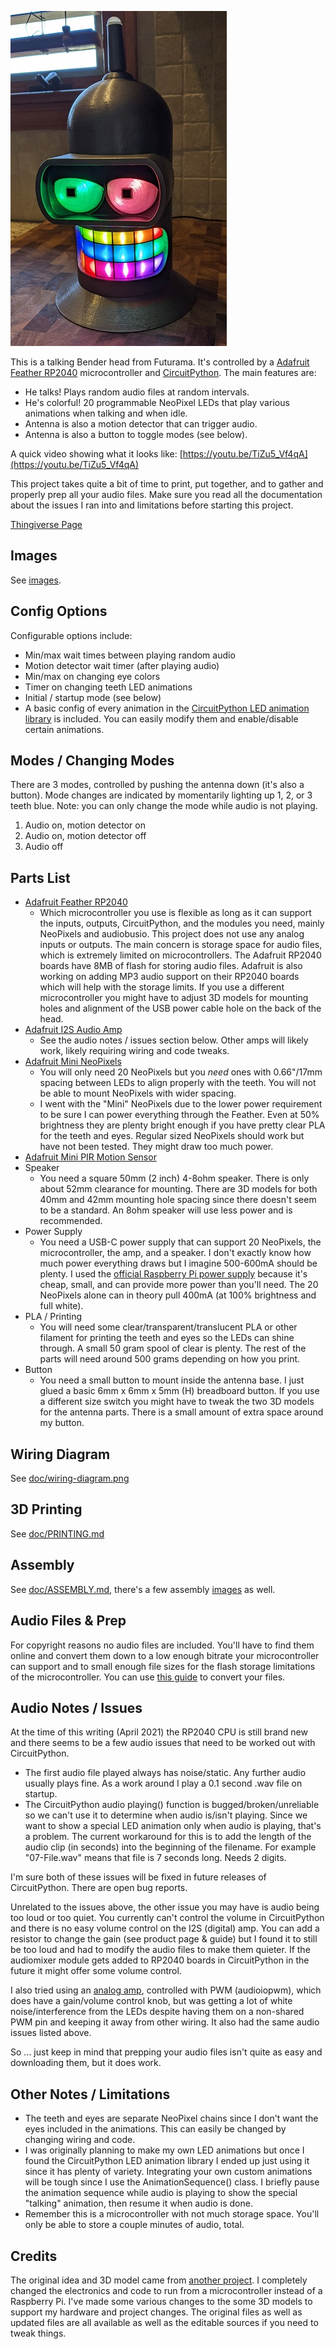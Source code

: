 ![Head](https://github.com/bhilimon/bender/blob/main/images/head.jpg)

This is a talking Bender head from Futurama. It's controlled by a [Adafruit Feather RP2040](https://www.adafruit.com/product/4884) microcontroller and [CircuitPython](https://circuitpython.org/). The main features are:

* He talks! Plays random audio files at random intervals.
* He's colorful! 20 programmable NeoPixel LEDs that play various animations when talking and when idle.
* Antenna is also a motion detector that can trigger audio.
* Antenna is also a button to toggle modes (see below).

A quick video showing what it looks like: [https://youtu.be/TiZu5_Vf4qA](https://youtu.be/TiZu5_Vf4qA)

This project takes quite a bit of time to print, put together, and to gather and properly prep all your audio files. Make sure you read all the documentation about the issues I ran into and limitations before starting this project. 

[Thingiverse Page](https://www.thingiverse.com/thing:4384974)

## Images
See [images](https://github.com/bhilimon/bender/tree/main/images).

## Config Options
Configurable options include:
* Min/max wait times between playing random audio
* Motion detector wait timer (after playing audio)
* Min/max on changing eye colors
* Timer on changing teeth LED animations
* Initial / startup mode (see below)
* A basic config of every animation in the [CircuitPython LED animation library](https://circuitpython.readthedocs.io/projects/led-animation/en/latest/index.html) is included. You can easily modify them and enable/disable certain animations.

## Modes / Changing Modes
There are 3 modes, controlled by pushing the antenna down (it's also a button). Mode changes are indicated by momentarily lighting up 1, 2, or 3 teeth blue. Note: you can only change the mode while audio is not playing.
1. Audio on, motion detector on
2. Audio on, motion detector off
3. Audio off

## Parts List
* [Adafruit Feather RP2040](https://www.adafruit.com/product/4884)
  * Which microcontroller you use is flexible as long as it can support the inputs, outputs, CircuitPython, and the modules you need, mainly NeoPixels and audiobusio. This project does not use any analog inputs or outputs. The main concern is storage space for audio files, which is extremely limited on microcontrollers. The Adafruit RP2040 boards have 8MB of flash for storing audio files. Adafruit is also working on adding MP3 audio support on their RP2040 boards which will help with the storage limits. If you use a different microcontroller you might have to adjust 3D models for mounting holes and alignment of the USB power cable hole on the back of the head.
* [Adafruit I2S Audio Amp](https://www.adafruit.com/product/3006)
  * See the audio notes / issues section below. Other amps will likely work, likely requiring wiring and code tweaks.
* [Adafruit Mini NeoPixels](https://www.adafruit.com/product/2959)
  * You will only need 20 NeoPixels but you _need_ ones with 0.66"/17mm spacing between LEDs to align properly with the teeth. You will not be able to mount NeoPixels with wider spacing.
  * I went with the "Mini" NeoPixels due to the lower power requirement to be sure I can power everything through the Feather. Even at 50% brightness they are plenty bright enough if you have pretty clear PLA for the teeth and eyes. Regular sized NeoPixels should work but have not been tested. They might draw too much power.
* [Adafruit Mini PIR Motion Sensor](https://www.adafruit.com/product/4871) 
* Speaker
  * You need a square 50mm (2 inch) 4-8ohm speaker. There is only about 52mm clearance for mounting. There are 3D models for both 40mm and 42mm mounting hole spacing since there doesn't seem to be a standard. An 8ohm speaker will use less power and is recommended.
* Power Supply
  * You need a USB-C power supply that can support 20 NeoPixels, the microcontroller, the amp, and a speaker. I don't exactly know how much power everything draws but I imagine 500-600mA should be plenty. I used the [official Raspberry Pi power supply](https://www.adafruit.com/product/4298) because it's cheap, small, and can provide more power than you'll need. The 20 NeoPixels alone can in theory pull 400mA (at 100% brightness and full white).
* PLA / Printing
  * You will need some clear/transparent/translucent PLA or other filament for printing the teeth and eyes so the LEDs can shine through. A small 50 gram spool of clear is plenty. The rest of the parts will need around 500 grams depending on how you print.
* Button
  * You need a small button to mount inside the antenna base. I just glued a basic 6mm x 6mm x 5mm (H) breadboard button. If you use a different size switch you might have to tweak the two 3D models for the antenna parts. There is a small amount of extra space around my button.

## Wiring Diagram
See [doc/wiring-diagram.png](https://github.com/bhilimon/bender/blob/main/doc/wiring-diagram.png)

## 3D Printing
See [doc/PRINTING.md](https://github.com/bhilimon/bender/blob/main/doc/PRINTING.md)

## Assembly
See [doc/ASSEMBLY.md](https://github.com/bhilimon/bender/blob/main/doc/ASSEMBLY.md), there's a few assembly [images](https://github.com/bhilimon/bender/tree/main/images) as well.

## Audio Files & Prep
For copyright reasons no audio files are included. You'll have to find them online and convert them down to a low enough bitrate your microcontroller can support and to small enough file sizes for the flash storage limitations of the microcontroller. You can use [this guide](https://learn.adafruit.com/microcontroller-compatible-audio-file-conversion) to convert your files.

## Audio Notes / Issues
At the time of this writing (April 2021) the RP2040 CPU is still brand new and there seems to be a few audio issues that need to be worked out with CircuitPython.
  * The first audio file played always has noise/static. Any further audio usually plays fine. As a work around I play a 0.1 second .wav file on startup.
  * The CircuitPython audio playing() function is bugged/broken/unreliable so we can't use it to determine when audio is/isn't playing. Since we want to show a special LED animation only when audio is playing, that's a problem. The current workaround for this is to add the length of the audio clip (in seconds) into the beginning of the filename. For example "07-File.wav" means that file is 7 seconds long. Needs 2 digits.

I'm sure both of these issues will be fixed in future releases of CircuitPython. There are open bug reports.

Unrelated to the issues above, the other issue you may have is audio being too loud or too quiet. You currently can't control the volume in CircuitPython and there is no easy volume control on the I2S (digital) amp. You can add a resistor to change the gain (see product page & guide) but I found it to still be too loud and had to modify the audio files to make them quieter. If the audiomixer module gets added to RP2040 boards in CircuitPython in the future it might offer some volume control.

I also tried using an [analog amp](https://www.adafruit.com/product/2130), controlled with PWM (audioiopwm), which does have a gain/volume control knob, but was getting a lot of white noise/interference from the LEDs despite having them on a non-shared PWM pin and keeping it away from other wiring. It also had the same audio issues listed above.

So ... just keep in mind that prepping your audio files isn't quite as easy and downloading them, but it does work.

## Other Notes / Limitations
 * The teeth and eyes are separate NeoPixel chains since I don't want the eyes included in the animations. This can easily be changed by changing wiring and code. 
 * I was originally planning to make my own LED animations but once I found the CircuitPython LED animation library I ended up just using it since it has plenty of variety. Integrating your own custom animations will be tough since I use the AnimationSequence() class. I briefly pause the animation sequence while audio is playing to show the special "talking" animation, then resume it when audio is done.
 * Remember this is a microcontroller with not much storage space. You'll only be able to store a couple minutes of audio, total. 
 
## Credits
The original idea and 3D model came from [another project](https://www.thingiverse.com/thing:4384974). I completely changed the electronics and code to run from a microcontroller instead of a Raspberry Pi. I've made some various changes to the some 3D models to support my hardware and project changes. The original files as well as updated files are all available as well as the editable sources if you need to tweak things.